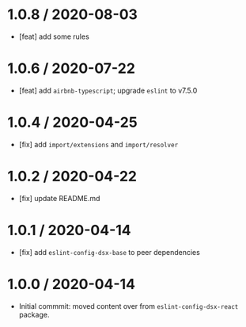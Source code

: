 1.0.8 / 2020-08-03
==================

- [feat] add some rules

1.0.6 / 2020-07-22
==================

- [feat] add `airbnb-typescript`; upgrade `eslint` to v7.5.0

1.0.4 / 2020-04-25
==================

- [fix] add `import/extensions` and `import/resolver`

1.0.2 / 2020-04-22
==================

- [fix] update README.md

1.0.1 / 2020-04-14
==================

- [fix] add `eslint-config-dsx-base` to peer dependencies

1.0.0 / 2020-04-14
==================

- Initial commmit: moved content over from `eslint-config-dsx-react` package.
